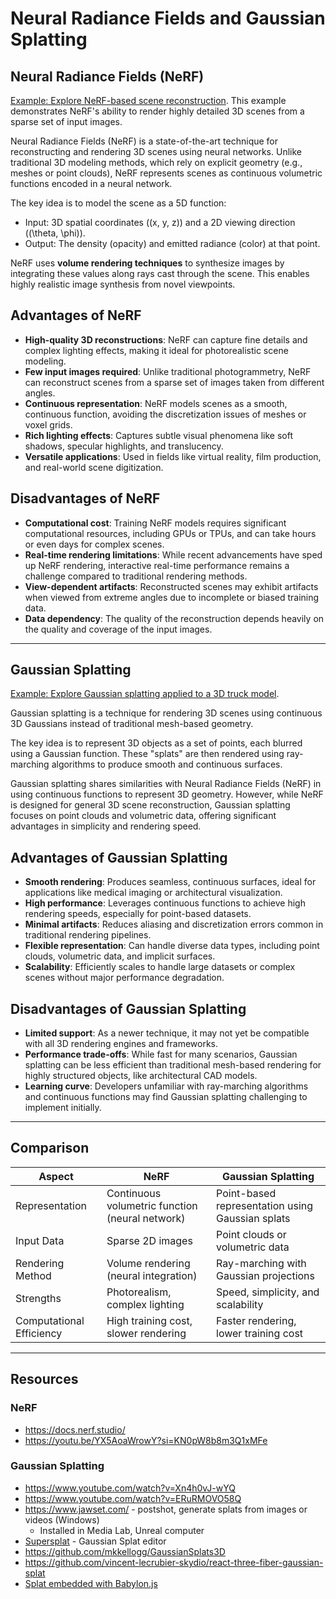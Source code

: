 # Neural Radiance Fields and Gaussian Splatting

## Neural Radiance Fields (NeRF)

[Example: Explore NeRF-based scene reconstruction](https://nerf-w.github.io/). This example demonstrates NeRF's ability to render highly detailed 3D scenes from a sparse set of input images.

Neural Radiance Fields (NeRF) is a state-of-the-art technique for reconstructing and rendering 3D scenes using neural networks. Unlike traditional 3D modeling methods, which rely on explicit geometry (e.g., meshes or point clouds), NeRF represents scenes as continuous volumetric functions encoded in a neural network.

The key idea is to model the scene as a 5D function:
- Input: 3D spatial coordinates \((x, y, z)\) and a 2D viewing direction \((\theta, \phi)\).
- Output: The density (opacity) and emitted radiance (color) at that point.

NeRF uses **volume rendering techniques** to synthesize images by integrating these values along rays cast through the scene. This enables highly realistic image synthesis from novel viewpoints.

## Advantages of NeRF

- **High-quality 3D reconstructions**: NeRF can capture fine details and complex lighting effects, making it ideal for photorealistic scene modeling.
- **Few input images required**: Unlike traditional photogrammetry, NeRF can reconstruct scenes from a sparse set of images taken from different angles.
- **Continuous representation**: NeRF models scenes as a smooth, continuous function, avoiding the discretization issues of meshes or voxel grids.
- **Rich lighting effects**: Captures subtle visual phenomena like soft shadows, specular highlights, and translucency.
- **Versatile applications**: Used in fields like virtual reality, film production, and real-world scene digitization.

## Disadvantages of NeRF

- **Computational cost**: Training NeRF models requires significant computational resources, including GPUs or TPUs, and can take hours or even days for complex scenes.
- **Real-time rendering limitations**: While recent advancements have sped up NeRF rendering, interactive real-time performance remains a challenge compared to traditional rendering methods.
- **View-dependent artifacts**: Reconstructed scenes may exhibit artifacts when viewed from extreme angles due to incomplete or biased training data.
- **Data dependency**: The quality of the reconstruction depends heavily on the quality and coverage of the input images.

---



## Gaussian Splatting

[Example: Explore Gaussian splatting applied to a 3D truck model](https://projects.markkellogg.org/threejs/gaussian_splats_3d_demos/truck.html?mode=0).

Gaussian splatting is a technique for rendering 3D scenes using continuous 3D Gaussians instead of traditional mesh-based geometry.

The key idea is to represent 3D objects as a set of points, each blurred using a Gaussian function. These "splats" are then rendered using ray-marching algorithms to produce smooth and continuous surfaces.

Gaussian splatting shares similarities with Neural Radiance Fields (NeRF) in using continuous functions to represent 3D geometry. However, while NeRF is designed for general 3D scene reconstruction, Gaussian splatting focuses on point clouds and volumetric data, offering significant advantages in simplicity and rendering speed.

## Advantages of Gaussian Splatting

- **Smooth rendering**: Produces seamless, continuous surfaces, ideal for applications like medical imaging or architectural visualization.
- **High performance**: Leverages continuous functions to achieve high rendering speeds, especially for point-based datasets.
- **Minimal artifacts**: Reduces aliasing and discretization errors common in traditional rendering pipelines.
- **Flexible representation**: Can handle diverse data types, including point clouds, volumetric data, and implicit surfaces.
- **Scalability**: Efficiently scales to handle large datasets or complex scenes without major performance degradation.

## Disadvantages of Gaussian Splatting

- **Limited support**: As a newer technique, it may not yet be compatible with all 3D rendering engines and frameworks.
- **Performance trade-offs**: While fast for many scenarios, Gaussian splatting can be less efficient than traditional mesh-based rendering for highly structured objects, like architectural CAD models.
- **Learning curve**: Developers unfamiliar with ray-marching algorithms and continuous functions may find Gaussian splatting challenging to implement initially.

---

## Comparison

| **Aspect**             | **NeRF**                                         | **Gaussian Splatting**                             |
|-------------------------|-------------------------------------------------|---------------------------------------------------|
| Representation          | Continuous volumetric function (neural network) | Point-based representation using Gaussian splats  |
| Input Data              | Sparse 2D images                                | Point clouds or volumetric data                   |
| Rendering Method        | Volume rendering (neural integration)           | Ray-marching with Gaussian projections            |
| Strengths               | Photorealism, complex lighting                  | Speed, simplicity, and scalability                |
| Computational Efficiency| High training cost, slower rendering            | Faster rendering, lower training cost             |

---

## Resources

### NeRF
- https://docs.nerf.studio/
- https://youtu.be/YX5AoaWrowY?si=KN0pW8b8m3Q1xMFe

### Gaussian Splatting
- https://www.youtube.com/watch?v=Xn4h0vJ-wYQ
- https://www.youtube.com/watch?v=ERuRMOVO58Q
- https://www.jawset.com/ - postshot, generate splats from images or videos (Windows)
   - Installed in Media Lab, Unreal computer 
- [Supersplat](https://playcanvas.com/supersplat/editor/) - Gaussian Splat editor
- https://github.com/mkkellogg/GaussianSplats3D
- https://github.com/vincent-lecrubier-skydio/react-three-fiber-gaussian-splat
- [Splat embedded with Babylon.js](https://users.metropolia.fi/~ilkkamtk/babylon/)
